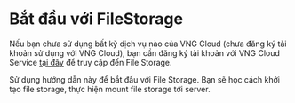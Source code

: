 # Bắt đầu với FileStorage

Nếu bạn chưa sử dụng bất kỳ dịch vụ nào của VNG Cloud (chưa đăng ký tài khoản sử dụng với VNG Cloud), bạn cần đăng ký tài khoản với VNG Cloud Service [tại đây](https://register.vngcloud.vn/signup) để truy cập đến File Storage.

Sử dụng hướng dẫn này để bắt đầu với File Storage. Bạn sẽ học cách khởi tạo file storage, thực hiện mount file storage tới server.
